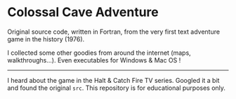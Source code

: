 # Colossal Cave Adventure

Original source code, written in Fortran, from the very first text adventure game in the history (1976).

I collected some other goodies from around the internet (maps, walkthroughs...). Even executables for Windows & Mac OS !

-----

I heard about the game in the Halt & Catch Fire TV series. Googled it a bit and found the original `src`. This repository is for educational purposes only.
